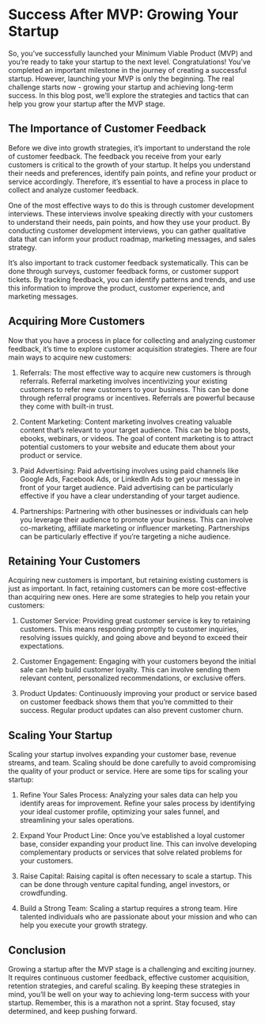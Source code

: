 # Success After MVP: Growing Your Startup

So, you’ve successfully launched your Minimum Viable Product (MVP) and you’re ready to take your startup to the next level. Congratulations! You’ve completed an important milestone in the journey of creating a successful startup. However, launching your MVP is only the beginning. The real challenge starts now - growing your startup and achieving long-term success. In this blog post, we’ll explore the strategies and tactics that can help you grow your startup after the MVP stage.

## The Importance of Customer Feedback

Before we dive into growth strategies, it’s important to understand the role of customer feedback. The feedback you receive from your early customers is critical to the growth of your startup. It helps you understand their needs and preferences, identify pain points, and refine your product or service accordingly. Therefore, it’s essential to have a process in place to collect and analyze customer feedback.

One of the most effective ways to do this is through customer development interviews. These interviews involve speaking directly with your customers to understand their needs, pain points, and how they use your product. By conducting customer development interviews, you can gather qualitative data that can inform your product roadmap, marketing messages, and sales strategy.

It’s also important to track customer feedback systematically. This can be done through surveys, customer feedback forms, or customer support tickets. By tracking feedback, you can identify patterns and trends, and use this information to improve the product, customer experience, and marketing messages.

## Acquiring More Customers

Now that you have a process in place for collecting and analyzing customer feedback, it’s time to explore customer acquisition strategies. There are four main ways to acquire new customers:

1. Referrals: The most effective way to acquire new customers is through referrals. Referral marketing involves incentivizing your existing customers to refer new customers to your business. This can be done through referral programs or incentives. Referrals are powerful because they come with built-in trust.

2. Content Marketing: Content marketing involves creating valuable content that’s relevant to your target audience. This can be blog posts, ebooks, webinars, or videos. The goal of content marketing is to attract potential customers to your website and educate them about your product or service.

3. Paid Advertising: Paid advertising involves using paid channels like Google Ads, Facebook Ads, or LinkedIn Ads to get your message in front of your target audience. Paid advertising can be particularly effective if you have a clear understanding of your target audience.

4. Partnerships: Partnering with other businesses or individuals can help you leverage their audience to promote your business. This can involve co-marketing, affiliate marketing or influencer marketing. Partnerships can be particularly effective if you’re targeting a niche audience.

## Retaining Your Customers

Acquiring new customers is important, but retaining existing customers is just as important. In fact, retaining customers can be more cost-effective than acquiring new ones. Here are some strategies to help you retain your customers:

1. Customer Service: Providing great customer service is key to retaining customers. This means responding promptly to customer inquiries, resolving issues quickly, and going above and beyond to exceed their expectations.

2. Customer Engagement: Engaging with your customers beyond the initial sale can help build customer loyalty. This can involve sending them relevant content, personalized recommendations, or exclusive offers.

3. Product Updates: Continuously improving your product or service based on customer feedback shows them that you’re committed to their success. Regular product updates can also prevent customer churn.

## Scaling Your Startup

Scaling your startup involves expanding your customer base, revenue streams, and team. Scaling should be done carefully to avoid compromising the quality of your product or service. Here are some tips for scaling your startup:

1. Refine Your Sales Process: Analyzing your sales data can help you identify areas for improvement. Refine your sales process by identifying your ideal customer profile, optimizing your sales funnel, and streamlining your sales operations.

2. Expand Your Product Line: Once you’ve established a loyal customer base, consider expanding your product line. This can involve developing complementary products or services that solve related problems for your customers.

3. Raise Capital: Raising capital is often necessary to scale a startup. This can be done through venture capital funding, angel investors, or crowdfunding.

4. Build a Strong Team: Scaling a startup requires a strong team. Hire talented individuals who are passionate about your mission and who can help you execute your growth strategy.

## Conclusion

Growing a startup after the MVP stage is a challenging and exciting journey. It requires continuous customer feedback, effective customer acquisition, retention strategies, and careful scaling. By keeping these strategies in mind, you’ll be well on your way to achieving long-term success with your startup. Remember, this is a marathon not a sprint. Stay focused, stay determined, and keep pushing forward.